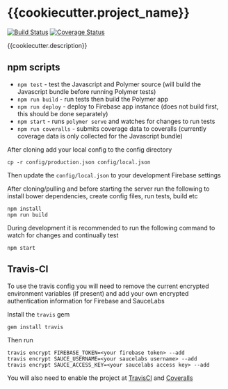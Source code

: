 # {{cookiecutter.project_name}}

[![Build Status](https://travis-ci.org/{{cookiecutter.github_username}}/{{cookiecutter.project_name}}.svg?branch=master)](https://travis-ci.org/{{cookiecutter.github_username}}/{{cookiecutter.project_name}})
[![Coverage Status](https://coveralls.io/repos/github/{{cookiecutter.github_username}}/{{cookiecutter.project_name}}/badge.svg?branch=master)](https://coveralls.io/github/{{cookiecutter.github_username}}/{{cookiecutter.project_name}}?branch=master)

{{cookiecutter.description}}

## npm scripts

- `npm test` - test the Javascript and Polymer source (will build the Javascript bundle before running Polymer tests)
- `npm run build` - run tests then build the Polymer app
- `npm run deploy` - deploy to Firebase app instance (does not build first, this should be done separately)
- `npm start` - runs `polymer serve` and watches for changes to run tests
- `npm run coveralls` - submits coverage data to coveralls (currently coverage data is only collected for the Javascript bundle)

After cloning add your local config to the config directory

```
cp -r config/production.json config/local.json
```

Then update the `config/local.json` to your development Firebase settings

After cloning/pulling and before starting the server run the following to install bower dependencies, create config files, run tests, build etc

```
npm install
npm run build
```

During development it is recommended to run the following command to watch for changes and continually test

```
npm start
```

## Travis-CI

To use the travis config you will need to remove the current encrypted environment variables (if present) and add your own encrypted authentication information for Firebase and SauceLabs

Install the `travis` gem

```
gem install travis
```

Then run

```
travis encrypt FIREBASE_TOKEN=<your firebase token> --add
travis encrypt SAUCE_USERNAME=<your saucelabs username> --add
travis encrypt SAUCE_ACCESS_KEY=<your saucelabs access key> --add
```

You will also need to enable the project at [TravisCI](https://travis-ci.org) and [Coveralls](https://coveralls.io/)
